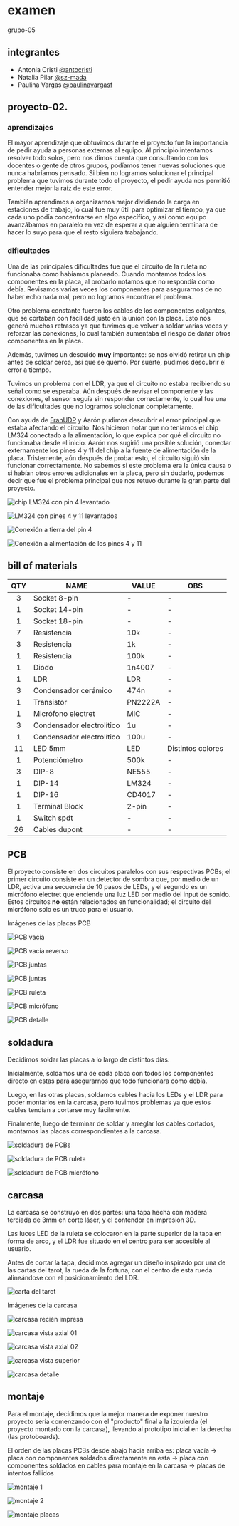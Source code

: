# examen

grupo-05

## integrantes
  - Antonia Cristi [@antocristi](https://github.com/antocristi)
  - Natalia Pilar [@sz-mada](https://github.com/sz-mada)
  - Paulina Vargas [@paulinavargasf](https://github.com/paulinavargasf)

## proyecto-02.

### aprendizajes

El mayor aprendizaje que obtuvimos durante el proyecto fue la importancia de pedir ayuda a personas externas al equipo. Al principio intentamos resolver todo solos, pero nos dimos cuenta que consultando con los docentes o gente de otros grupos, podíamos tener nuevas soluciones que nunca habríamos pensado. Si bien no logramos solucionar el principal problema que tuvimos durante todo el proyecto, el pedir ayuda nos permitió entender mejor la raíz de este error.

También aprendimos a organizarnos mejor dividiendo la carga en estaciones de trabajo, lo cual fue muy útil para optimizar el tiempo, ya que cada uno podía concentrarse en algo específico, y así como equipo avanzábamos en paralelo en vez de esperar a que alguien terminara de hacer lo suyo para que el resto siguiera trabajando.

### dificultades

Una de las principales dificultades fue que el circuito de la ruleta no funcionaba como habíamos planeado. Cuando montamos todos los componentes en la placa, al probarlo notamos que no respondía como debía. Revisamos varias veces los componentes para asegurarnos de no haber echo nada mal, pero no logramos encontrar el problema.

Otro problema constante fueron los cables de los componentes colgantes, que se cortaban con facilidad justo en la unión con la placa. Esto nos generó muchos retrasos ya que tuvimos que volver a soldar varias veces y reforzar las conexiones, lo cual también aumentaba el riesgo de dañar otros componentes en la placa.

Además, tuvimos un descuido **muy** importante: se nos olvidó retirar un chip antes de soldar cerca, así que se quemó. Por suerte, pudimos descubrir el error a tiempo.

Tuvimos un problema con el LDR, ya que el circuito no estaba recibiendo su señal como se esperaba. Aún después de revisar el componente y las conexiones, el sensor seguía sin responder correctamente, lo cual fue una de las dificultades que no logramos solucionar completamente.

Con ayuda de [FranUDP](https://github.com/FranUDP) y Aarón pudimos descubrir el error principal que estaba afectando el circuito. Nos hicieron notar que no teníamos el chip LM324 conectado a la alimentación, lo que explica por qué el circuito no funcionaba desde el inicio. Aarón nos sugirió una posible solución, conectar externamente los pines 4 y 11 del chip a la fuente de alimentación de la placa. Tristemente, aún después de probar esto, el circuito siguió sin funcionar correctamente. No sabemos si este problema era la única causa o si habían otros errores adicionales en la placa, pero sin dudarlo, podemos decir que fue el problema principal que nos retuvo durante la gran parte del proyecto.

![chip LM324 con pin 4 levantado](./imagenes/procesos/proceso_01.jpg)

![LM324 con pines 4 y 11 levantados](./imagenes/procesos/proceso_02.jpg)

![Conexión a tierra del pin 4](./imagenes/procesos/proceso_03.jpg)

![Conexión a alimentación de los pines 4 y 11](./imagenes/procesos/proceso_04.jpg)

## bill of materials

|QTY|NAME|VALUE|OBS
|:-:|-|-|-
|3|Socket 8-pin|-|-
|1|Socket 14-pin|-|-
|1|Socket 18-pin|-|-
|7|Resistencia|10k|-
|3|Resistencia|1k|-
|1|Resistencia|100k|-
|1|Diodo|1n4007|-
|1|LDR|LDR|-
|3|Condensador cerámico|474n|-
|1|Transistor|PN2222A|-
|1|Micrófono electret|MIC|-
|3|Condensador electrolítico|1u|-
|1|Condensador electrolítico|100u|-
|11|LED 5mm|LED|Distintos colores
|1|Potenciómetro|500k|-
|3|DIP-8|NE555|-
|1|DIP-14|LM324|-
|1|DIP-16|CD4017|-
|1|Terminal Block|2-pin|-
|1|Switch spdt|-|-
|26|Cables dupont|-|-

## PCB

El proyecto consiste en dos circuitos paralelos con sus respectivas PCBs; el primer circuito consiste en un detector de sombra que, por medio de un LDR, activa una secuencia de 10 pasos de LEDs, y el segundo es un micrófono electret que enciende una luz LED por medio del input de sonido. Estos circuitos **no** están relacionados en funcionalidad; el circuito del micrófono solo es un truco para el usuario.

Imágenes de las placas PCB

![PCB vacía](./imagenes/pcb/tme-grupo05-pcb-registro01.JPG)

![PCB vacía reverso](./imagenes/pcb/tme-grupo05-pcb-registro03.JPG)

![PCB juntas](./imagenes/pcb/tme-grupo05-pcb-registro07.JPG)

![PCB juntas](./imagenes/pcb/tme-grupo05-pcb-registro08.JPG)

![PCB ruleta](./imagenes/pcb/tme-grupo05-pcb-registro04.JPG)

![PCB micrófono](./imagenes/pcb/tme-grupo05-pcb-registro10.JPG)

![PCB detalle](./imagenes/pcb/tme-grupo05-pcb-registro12.JPG)

## soldadura

Decidimos soldar las placas a lo largo de distintos días.

Inicialmente, soldamos una de cada placa con todos los componentes directo en estas para asegurarnos que todo funcionara como debía.

Luego, en las otras placas, soldamos cables hacia los LEDs y el LDR para poder montarlos en la carcasa, pero tuvimos problemas ya que estos cables tendían a cortarse muy fácilmente.

Finalmente, luego de terminar de soldar y arreglar los cables cortados, montamos las placas correspondientes a la carcasa.

![soldadura de PCBs](./imagenes/soldadura/soldadura_01.jpg)

![soldadura de PCB ruleta](./imagenes/soldadura/soldadura_02.jpg)

![soldadura de PCB micrófono](./imagenes/soldadura/soldadura_03.jpg)

## carcasa

La carcasa se construyó en dos partes: una tapa hecha con madera terciada de 3mm en corte láser, y el contendor en impresión 3D.

Las luces LED de la ruleta se colocaron en la parte superior de la tapa en forma de arco, y el LDR fue situado en el centro para ser accesible al usuario.

Antes de cortar la tapa, decidimos agregar un diseño inspirado por una de las cartas del tarot, la rueda de la fortuna, con el centro de esta rueda alineándose con el posicionamiento del LDR.

![carta del tarot](./imagenes/procesos/carta_tarot.jpg)

Imágenes de la carcasa

![carcasa recién impresa](./imagenes/carcasa/tme-grupo05-carcasa-registro00.jpg)

![carcasa vista axial 01](./imagenes/carcasa/tme-grupo05-carcasa-registro01.jpg)

![carcasa vista axial 02](./imagenes/carcasa/tme-grupo05-carcasa-registro03.jpg)

![carcasa vista superior](./imagenes/carcasa/tme-grupo05-carcasa-registro04.jpg)

![carcasa detalle](./imagenes/carcasa/tme-grupo05-carcasa-registro06.jpg)

## montaje

Para el montaje, decidimos que la mejor manera de exponer nuestro proyecto sería comenzando con el "producto" final a la izquierda (el proyecto montado con la carcasa), llevando al prototipo inicial en la derecha (las protoboards).

El orden de las placas PCBs desde abajo hacia arriba es: placa vacía &rarr; placa con componentes soldados directamente en esta &rarr; placa con componentes soldados en cables para montaje en la carcasa &rarr; placas de intentos fallidos

![montaje 1](./imagenes/montaje/montaje_01.jpg)


![montaje 2](./imagenes/montaje/montaje_02.jpg)


![montaje placas](./imagenes/montaje/montaje_03.jpg)

